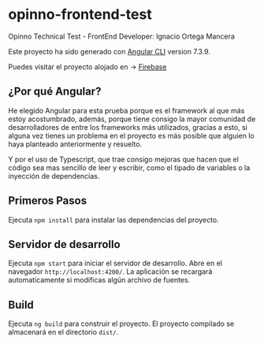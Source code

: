 # opinno-frontend-test

Opinno Technical Test - FrontEnd Developer: Ignacio Ortega Mancera

Este proyecto ha sido generado con [Angular CLI](https://github.com/angular/angular-cli) version 7.3.9.

Puedes visitar el proyecto alojado en -> [Firebase](https://opinnofrontendtest.firebaseapp.com/)

## ¿Por qué Angular?
He elegido Angular para esta prueba porque es el framework al que más estoy acostumbrado, además, porque tiene consigo la mayor comunidad de desarrolladores de entre los frameworks más utilizados, gracias a esto, si alguna vez tienes un problema en el proyecto es más posible que alguien lo haya planteado anteriormente y resuelto. 

Y por el uso de Typescript, que trae consigo mejoras que hacen que el código sea mas sencillo de leer y escribir, como el tipado de variables o la inyección de dependencias.

## Primeros Pasos 

Ejecuta `npm install` para instalar las dependencias del proyecto. 

## Servidor de desarrollo

Ejecuta `npm start` para iniciar el servidor de desarrollo. Abre en el navegador `http://localhost:4200/`. La aplicación se recargará automaticamente si modificas algún archivo de fuentes.

## Build

Ejecuta `ng build` para construir el proyecto. El proyecto compilado se almacenará en el directorio `dist/`. 
